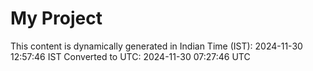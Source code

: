 # My Project

This content is dynamically generated in Indian Time (IST): 2024-11-30 12:57:46 IST
Converted to UTC: 2024-11-30 07:27:46 UTC
